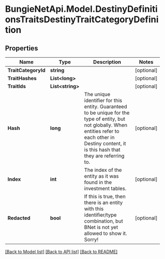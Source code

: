 # BungieNetApi.Model.DestinyDefinitionsTraitsDestinyTraitCategoryDefinition
## Properties

Name | Type | Description | Notes
------------ | ------------- | ------------- | -------------
**TraitCategoryId** | **string** |  | [optional] 
**TraitHashes** | **List&lt;long&gt;** |  | [optional] 
**TraitIds** | **List&lt;string&gt;** |  | [optional] 
**Hash** | **long** | The unique identifier for this entity. Guaranteed to be unique for the type of entity, but not globally.  When entities refer to each other in Destiny content, it is this hash that they are referring to. | [optional] 
**Index** | **int** | The index of the entity as it was found in the investment tables. | [optional] 
**Redacted** | **bool** | If this is true, then there is an entity with this identifier/type combination, but BNet is not yet allowed to show it. Sorry! | [optional] 

[[Back to Model list]](../README.md#documentation-for-models) [[Back to API list]](../README.md#documentation-for-api-endpoints) [[Back to README]](../README.md)

